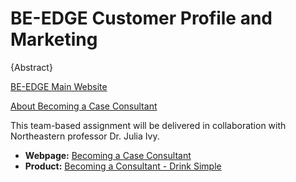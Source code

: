 # BE-EDGE Customer Profile and Marketing

{Abstract}

[BE-EDGE Main Website](https://www.be-edge.com/)

[About Becoming a Case Consultant](https://www.be-edge.com/becoming-a-case-consultant-2/)

This team-based assignment will be delivered in collaboration with Northeastern professor Dr. Julia Ivy.

- **Webpage:** [Becoming a Case Consultant](https://www.be-edge.com/becoming-a-case-consultant/)
- **Product:** [Becoming a Consultant - Drink Simple](https://be-edge.learnworlds.com/course/becoming-consultant-drink-simple)

